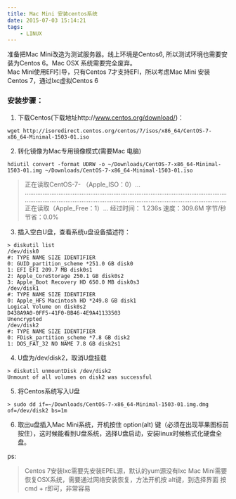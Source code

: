 ```yaml
---
title: Mac Mini 安装centos系统
date: 2015-07-03 15:14:21
tags:
    - LINUX
---
```


准备把Mac Mini改造为测试服务器。线上环境是Centos6, 所以测试环境也需要安装为Centos 6。Mac OSX 系统需要完全废弃。  
Mac Mini使用EFI引导，只有Centos 7才支持EFI，所以考虑Mac Mini 安装Centos 7，通过lxc虚拟Centos 6

### 安装步骤：  
1. 下载Centos(下载地址http://www.centos.org/download/)：
```shell
wget http://isoredirect.centos.org/centos/7/isos/x86_64/CentOS-7-x86_64-Minimal-1503-01.iso
```
2. 转化镜像为Mac专用镜像模式(需要Mac 电脑)
```shell
hdiutil convert -format UDRW -o ~/Downloads/CentOS-7-x86_64-Minimal-1503-01.img ~/Downloads/CentOS-7-x86_64-Minimal-1503-01.iso
```

>正在读取CentOS-7- （Apple_ISO：0）…
…………………………………………………………………………………………………………………………………………………………………………………………………………
正在读取（Apple_Free：1）…
经过时间： 1.236s
速度：309.6M 字节/秒
节省：0.0%

3. 插入空白U盘，查看系统u盘设备描述符：
```shell
> diskutil list
/dev/disk0
#: TYPE NAME SIZE IDENTIFIER
0: GUID_partition_scheme *251.0 GB disk0
1: EFI EFI 209.7 MB disk0s1
2: Apple_CoreStorage 250.1 GB disk0s2
3: Apple_Boot Recovery HD 650.0 MB disk0s3
/dev/disk1
#: TYPE NAME SIZE IDENTIFIER
0: Apple_HFS Macintosh HD *249.8 GB disk1
Logical Volume on disk0s2
D438A9A0-0FF5-41F0-BB46-4E9A41133503
Unencrypted
/dev/disk2
#: TYPE NAME SIZE IDENTIFIER
0: FDisk_partition_scheme *7.8 GB disk2
1: DOS_FAT_32 NO NAME 7.8 GB disk2s1
```

4. U盘为/dev/disk2，取消U盘挂载
```sehll
> diskutil unmountDisk /dev/disk2
Unmount of all volumes on disk2 was successful
```
5. 将Centos系统写入U盘
```shell
> sudo dd if=~/Downloads/CentOS-7-x86_64-Minimal-1503-01.img.dmg of=/dev/disk2 bs=1m
```

6. 取出u盘插入Mac Mini系统，开机按住 option(alt) 键（必须在出现苹果图标前按住），这时候能看到U盘系统，选择U盘启动，安装linux时候格式化硬盘全盘。

ps:
> Centos 7安装lxc需要先安装EPEL源，默认的yum源没有lxc
Mac Mini需要恢复OSX系统，需要通过网络安装恢复，方法开机按 alt键，到选择界面 按cmd + r即可，非常容易
